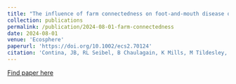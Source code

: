```yaml
---
title: "The influence of farm connectedness on foot-and-mouth disease outbreaks in livestock"
collection: publications
permalink: /publication/2024-08-01-farm-connectedness
date: 2024-08-01
venue: 'Ecosphere'
paperurl: 'https://doi.org/10.1002/ecs2.70124'
citation: 'Contina, JB, RL Seibel, B Chaulagain, K Mills, M Tildesley, C Mundt. (2024). &quot;The influence of farm connectedness on foot-and-mouth disease outbreaks in livestock.&quot; <i>Ecosphere</i>. 15(8): e70124.'
---
```


[Find paper here](https://doi.org/10.1002/ecs2.70124)